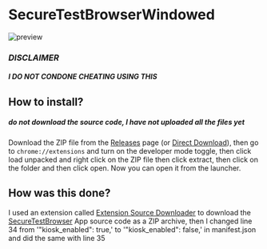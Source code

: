 # SecureTestBrowserWindowed
![preview](RunningPreview.png "SecureTestBrowser running as a chrome app on a chromebook")

### ***DISCLAIMER***
#### ***I DO NOT CONDONE CHEATING USING THIS***

## How to install?
##### ***do not download the source code, I have not uploaded all the files yet***
Download the ZIP file from the [Releases](https://github.com/crossjbly/SecureTestBrowserWindowed/releases) page (or [Direct Download](https://github.com/crossjbly/SecureTestBrowserWindowed/releases/download/main/SecureTestBrowserWindowed.zip)), then go to `chrome://extensions` and turn on the developer mode toggle, then click load unpacked and right click on the ZIP file then click extract, then click on the folder and then click open. Now you can open it from the launcher.

## How was this done?
I used an extension called [Extension Source Downloader](https://chromewebstore.google.com/detail/extension-source-download/dlbdalfhhfecaekoakmanjflmdhmgpea) to download the [SecureTestBrowser](https://chromewebstore.google.com/detail/securetestbrowser/hblfbmjdaalalhifaajnnodlkiloengc) App source code as a ZIP archive, then I changed line 34 from '"kiosk_enabled": true,' to '"kiosk_enabled": false,' in manifest.json and did the same with line 35
